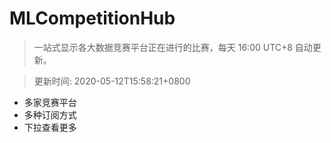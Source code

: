 # MLCompetitionHub

> 一站式显示各大数据竞赛平台正在进行的比赛，每天 16:00 UTC+8 自动更新。
  
> 更新时间: 2020-05-12T15:58:21+0800 

* 多家竞赛平台
* 多种订阅方式
* 下拉查看更多